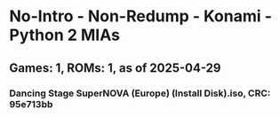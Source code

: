 # No-Intro - Non-Redump - Konami - Python 2 MIAs
## Games: 1, ROMs: 1, as of 2025-04-29

### Dancing Stage SuperNOVA (Europe) (Install Disk).iso, CRC: 95e713bb
